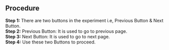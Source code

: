 ## Procedure<br>
**Step 1:**  There are two buttons in the experiment i.e, Previous Button & Next Button.  
**Step 2:**  Previous Button: It is used to go to previous page.  
**Step 3:**  Next Button: It is used to go to next page.  
**Step 4:**  Use these two Buttons to proceed.  

 
